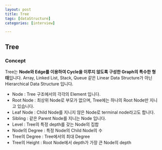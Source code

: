 ```yaml
---
layout: post
title: Tree
tags: [dataStructure]
categories: [interview]

---
```


## Tree

### Concept

Tree는 **Node와 Edge를 이용하여 Cycle을 이루지 않도록 구성한 Graph의 특수한 형태**입니다. Array, Linked List, Stack, Queue 같은 Linear Data Structure가 아닌 Hierarchical Data Structure 입니다. 

* Node : Tree 구조에서의 각각의 Element 입니다.
* Root Node : 최상위 Node로 부모가 없으며, Tree에는 하나의 Root Node만 지니고 있습니다.
* Leaf Node : Child Node를 지니지 않은 Node로 terminal node라고도 합니다.
* Sibling : 같은 Parent Node를 지니는 Node 입니다.
* Level : Tree의 특정 depth를 갖는 Node의 집합
* Node의 Degree : 특정 Node의 Child Node의 수
* Tree의 Degree : Tree에서의 최대 Degree
* Tree의 Height : Root Node에서 depth가 가장 큰 Node의 depth

